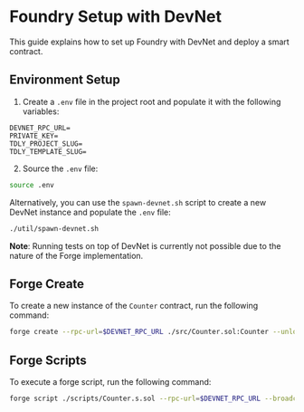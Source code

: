 # Foundry Setup with DevNet

This guide explains how to set up Foundry with DevNet and deploy a smart contract.

## Environment Setup

1. Create a `.env` file in the project root and populate it with the following variables:

```
DEVNET_RPC_URL=
PRIVATE_KEY=
TDLY_PROJECT_SLUG=
TDLY_TEMPLATE_SLUG=
```

2. Source the `.env` file:

```bash
source .env
```

Alternatively, you can use the `spawn-devnet.sh` script to create a new DevNet instance and populate the `.env` file:

```bash
./util/spawn-devnet.sh
```

**Note**: Running tests on top of DevNet is currently not possible due to the nature of the Forge implementation.

## Forge Create

To create a new instance of the `Counter` contract, run the following command:

```bash
forge create --rpc-url=$DEVNET_RPC_URL ./src/Counter.sol:Counter --unlocked --from 0x0000000000000000000000000000000000000000
```

## Forge Scripts

To execute a forge script, run the following command:

```bash
forge script ./scripts/Counter.s.sol --rpc-url=$DEVNET_RPC_URL --broadcast
```